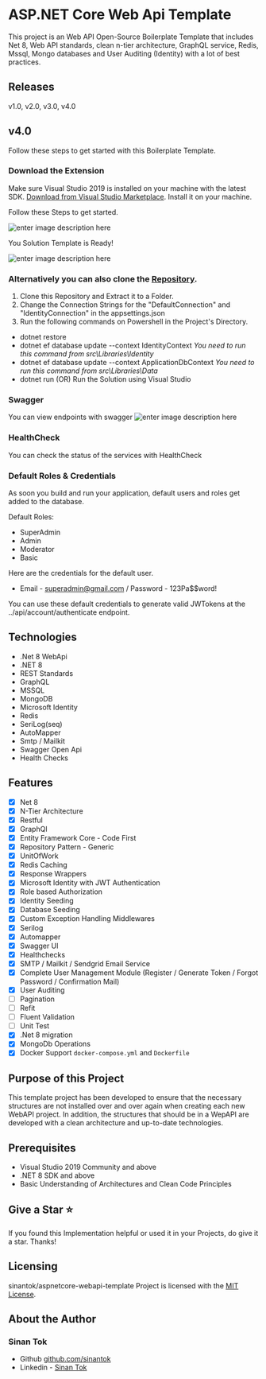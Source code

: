 

# ASP.NET Core Web Api Template
 
This project is an Web API Open-Source Boilerplate Template that includes Net 8, Web API standards, clean n-tier architecture, GraphQL service, Redis, Mssql, Mongo databases and User Auditing (Identity) with a lot of best practices.

## Releases
v1.0, v2.0, v3.0, v4.0

## v4.0

Follow these steps to get started with this Boilerplate Template.

### Download the Extension
Make sure Visual Studio 2019 is installed on your machine with the latest SDK.
[Download from Visual Studio Marketplace](https://marketplace.visualstudio.com/items?itemName=SinanTok.ASPNETCoreWebAPI). Install it on your machine.

Follow these Steps to get started.

![enter image description here](https://i.hizliresim.com/HCtEh0.png)

You Solution Template is Ready!

![enter image description here](https://i.hizliresim.com/o9t66ud.PNG)

### Alternatively you can also clone the [Repository](https://github.com/sinantok/aspnetcore-webapi-template).

1. Clone this Repository and Extract it to a Folder.
3. Change the Connection Strings for the "DefaultConnection" and "IdentityConnection" in the appsettings.json
2. Run the following commands on Powershell in the Project's Directory.
- dotnet restore
- dotnet ef database update --context IdentityContext *You need to run this command from src\Libraries\Identity*
- dotnet ef database update --context ApplicationDbContext *You need to run this command from src\Libraries\Data*
- dotnet run (OR) Run the Solution using Visual Studio

### Swagger
You can view endpoints with swagger
![enter image description here](https://i.hizliresim.com/3jyeib7.PNG)

### HealthCheck
You can check the status of the services with HealthCheck

### Default Roles & Credentials
As soon you build and run your application, default users and roles get added to the database.

Default Roles:
- SuperAdmin
- Admin
- Moderator
- Basic

Here are the credentials for the default user.
- Email - superadmin@gmail.com  / Password - 123Pa$$word!

You can use these default credentials to generate valid JWTokens at the ../api/account/authenticate endpoint.

## Technologies
- .Net 8 WebApi
- .NET 8
- REST Standards
- GraphQL
- MSSQL
- MongoDB
- Microsoft Identity
- Redis
- SeriLog(seq)
- AutoMapper
- Smtp / Mailkit
- Swagger Open Api
- Health Checks

## Features
- [x] Net 8
- [x] N-Tier Architecture
- [x] Restful
- [x] GraphQl
- [x] Entity Framework Core - Code First
- [x] Repository Pattern - Generic
- [x] UnitOfWork
- [x] Redis Caching
- [x] Response Wrappers
- [x] Microsoft Identity with JWT Authentication
- [x] Role based Authorization
- [x] Identity Seeding
- [x] Database Seeding
- [x] Custom Exception Handling Middlewares
- [x] Serilog
- [x] Automapper
- [x] Swagger UI
- [x] Healthchecks
- [x] SMTP / Mailkit / Sendgrid Email Service
- [x] Complete User Management Module (Register / Generate Token / Forgot Password / Confirmation Mail)
- [x] User Auditing
- [ ] Pagination
- [ ] Refit
- [ ] Fluent Validation
- [ ] Unit Test
- [x] .Net 8 migration
- [x] MongoDb Operations
- [x] Docker Support `docker-compose.yml` and `Dockerfile`

## Purpose of this Project

This template project has been developed to ensure that the necessary structures are not installed over and over again when creating each new WebAPI project. In addition, the structures that should be in a WepAPI are developed with a clean architecture and up-to-date technologies.

## Prerequisites
- Visual Studio 2019 Community and above
- .NET 8 SDK and above
- Basic Understanding of Architectures and Clean Code Principles

## Give a Star ⭐️
If you found this Implementation helpful or used it in your Projects, do give it a star. Thanks!

## Licensing

sinantok/aspnetcore-webapi-template Project is licensed with the [MIT License](https://github.com/sinantok/aspnetcore-webapi-template/blob/master/LICENSE).

## About the Author
### Sinan Tok
- Github [github.com/sinantok](https://github.com/sinantok)
- Linkedin - [Sinan Tok](https://www.linkedin.com/in/sinantok/)
